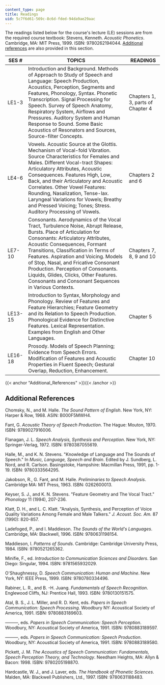 ```yaml
---
content_type: page
title: Readings
uid: 5c7f6d61-569c-8c6d-fded-94da9ae29aac
---
```


The readings listed below for the course's lecture (LE) sessions are from the required course textbook: Stevens, Kenneth. _Acoustic Phonetics_. Cambridge, MA: MIT Press, 1999. ISBN: 9780262194044. [Additional references](#Additional_References) are also provided in this section.

| SES # | TOPICS | READINGS |
| --- | --- | --- |
| LE1-3 | Introduction and Background. Methods of Approach to Study of Speech and Language: Speech Production, Acoustics, Perception, Segments and Features, Phonology, Syntax. Phonetic Transcription. Signal Processing for Speech. Survey of Speech Anatomy, Respiratory System, Airflows and Pressures. Auditory System and Human Response to Sound. Some Basic Acoustics of Resonators and Sources, Source-filter Concepts. | Chapters 1, 3, parts of Chapter 4 |
| LE4-6 | Vowels. Acoustic Source at the Glottis. Mechanism of Vocal-fold Vibration. Source Characteristics for Females and Males. Different Vocal-tract Shapes: Articulatory Attributes, Acoustic Consequences. Features High, Low, Back, and their Articulatory and Acoustic Correlates. Other Vowel Features: Rounding, Nasalization, Tense-lax. Laryngeal Variations for Vowels; Breathy and Pressed Voicing; Tones; Stress. Auditory Processing of Vowels. | Chapters 2 and 6 |
| LE7-10 | Consonants. Aerodynamics of the Vocal Tract, Turbulence Noise, Abrupt Release, Bursts. Place of Articulation for Consonants: Articulatory Attributes, Acoustic Consequences, Formant Transitions, Classification in Terms of Features. Aspiration and Voicing. Models of Stop, Nasal, and Fricative Consonant Production. Perception of Consonants. Liquids, Glides, Clicks, Other Features. Consonants and Consonant Sequences in Various Contexts. | Chapters 7, 8, 9 and 10 |
| LE13-15 | Introduction to Syntax, Morphology and Phonology. Review of Features and Feature Hierarchies; Feature Geometry and its Relation to Speech Production. Phonological Evidence for Distinctive Features. Lexical Representation. Examples from English and Other Languages. | Chapter 5 |
| LE16-18 | Prosody. Models of Speech Planning; Evidence from Speech Errors. Modification of Features and Acoustic Properties in Fluent Speech; Gestural Overlap, Reduction, Enhancement. | Chapter 10 

  
{{< anchor "Additional_References" >}}{{< /anchor >}}

Additional References
---------------------

Chomsky, N., and M. Halle. _The Sound Pattern of English_. New York, NY: Harper & Row, 1968. ASIN: B000F5MWH4.

Fant, G. _Acoustic Theory of Speech Production_. The Hague: Mouton, 1970. ISBN: 9789027916006.

Flanagan, J. L. _Speech Analysis, Synthesis and Perception_. New York, NY: Springer-Verlag, 1972. ISBN: 9780387055619.

Halle, M., and K. N. Stevens. "Knowledge of Language and The Sounds of Speech." In _Music, Language, Speech and Brain_. Edited by J. Sundberg, L. Nord, and R. Carlson. Basingstoke, Hampshire: Macmillan Press, 1991, pp. 1-19. ISBN: 9780333564295.

Jakobson, R., G. Fant, and M. Halle. _Preliminaries to Speech Analysis_. Cambridge MA: MIT Press, 1963. ISBN: 0262600013.

Keyser, S. J., and K. N. Stevens. "Feature Geometry and The Vocal Tract." _Phonology_ 11 (1994), 207-236.

Klatt, D. H., and L. C. Klatt. "Analysis, Synthesis, and Perception of Voice Quality Variations Among Female and Male Talkers." _J. Acoust. Soc. Am._ 87 (1990): 820-857.

Ladefoged, P., and I. Maddieson. _The Sounds of the World's Languages_. Cambridge, MA: Blackwell, 1996. ISBN: 9780631198154.

Maddieson, I. _Patterns of Sounds_. Cambridge: Cambridge University Press, 1984. ISBN: 9780521265362.

Minifie, F., ed. _Introduction to Communication Sciences and Disorders_. San Diego: Singular, 1994. ISBN: 9781565932029.

O'Shaughnessy, D. _Speech Communication: Human and Machine_. New York, NY: IEEE Press, 1999. ISBN: 9780780334496.

Rabiner, L. R., and B. -H. Juang. _Fundamentals of Speech Recognition_. Englewood Cliffs, NJ: Prentice Hall, 1993. ISBN: 9780130151575.

Atal, B. S., J. L. Miller, and R. D. Kent, eds. _Papers in Speech Communication: Speech Processing_. Woodbury NY: Acoustical Society of America, 1991. ISBN: 9780883189603.

———, eds. _Papers in Speech Communication: Speech Perception_. Woodbury, NY: Acoustical Society of America, 1991. ISBN: 9780883189597.

———, eds. _Papers in Speech Communication: Speech Production_. Woodbury, NY: Acoustical Society of America, 1991. ISBN: 9780883189580.

Pickett, J. M. _The Acoustics of Speech Communication: Fundamentals, Speech Perception Theory, and Technology_. Needham Heights, MA: Allyn & Bacon: 1998. ISBN: 9780205198870.

Hardcastle, W. J., and J. Laver, eds. _The Handbook of Phonetic Sciences_. Malden, MA: Blackwell Publishers, Ltd., 1997. ISBN: 9780631188483.